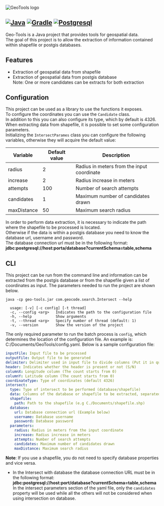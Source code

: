 ![GeoTools logo](https://upload.wikimedia.org/wikipedia/commons/5/5b/Geotools-logo.svg)

[![Java](https://img.shields.io/badge/Java-ED7B09?style=for-the-badge&logo=openjdk&logoColor=white)](https://shields.io/)
[![Gradle](https://img.shields.io/badge/gradle-02303A?style=for-the-badge&logo=gradle&logoColor=white)](https://shields.io/)
[![Postgresql](https://img.shields.io/badge/PostgreSQL-316192?style=for-the-badge&logo=postgresql&logoColor=white)](https://shields.io/)
--------

Geo-Tools is a Java project that provides tools for geospatial data.  
The goal of this project is to allow the extraction of information contained within shapefile or postgis databases.

## Features
* Extraction of geospatial data from shapefile
* Extraction of geospatial data from postgis database  
  Note: One or more candidates can be extracts for both extraction

## Configuration
This project can be used as a library to use the functions it exposes.  
To configure the coordinates you can use the `Candidate` class.  
In addition to this you can also configure its type, which by default is 4326.  
When extracting data from shapefile, it is possible to set some configuration parameters.  
Initializing the `IntersectParames` class you can configure the following variables, otherwise they will acquire the default value:  

| Variable     | Default value | Description                                |
|--------------|---------------|--------------------------------------------|
| radius       | 2             | Radius in meters from the input coordinate |
| increase     | 2             | Radius increase in meters                  |
| attempts     | 100           | Number of search attempts                  |
| candidates   | 1             | Maximum number of candidates drawn         |
| maxDistance  | 50            | Maximum search radius                      |

In order to perform data extraction, it is necessary to indicate the path where the shapefile to be processed is located.  
Otherwise if the data is within a postgis database you need to know the database url, username and password.  
The database connection url must be in the following format: **jdbc:postgresql://host:porta/database?currentSchema=table,schema**

## CLI
This project can be run from the command line and information can be extracted from the postgis database or from the shapefile given a list of coordinates as input. 
The parameters needed to run the project are shown below.  

    java -cp geo-tools.jar com.geocode.search.Intersect --help
      
      usage: [-v] [-c config] [-t thread]
      -c, --config <arg>   Indicates the path to the configuration file
      -h, --help           Show arguments
      -t, --thread <arg>   Specify number of thread (default: 1)
      -v, --version        Show the version of the project


The only required parameter to run the batch process is `config`, which determines the location of the configuration file.
An example is: C:/Documents/GeoTools/config.yaml.
Below is a sample configuration file:

```yaml
inputFile: Input file to be processed
outputFile: Output file to be generated
delimiter: Delimiter used in input file to divide columns (Put it in quotes es. "|")
header: Indicates whether the header is present or not (S/N)
columnX: Longitude column (The count starts from 0)
columnY: Latitude column (The count starts from 0)
coordinateType: Type of coordinates (default 4326)
intersect:
  type: Type of intersect to be performed (database/shapefile)
  data: Columns of the database or shapefile to be extracted, separated by commas
  shapefile:
    path: Path to the shapefile (e.g C./Documents/shapefile.shp)
  database:
    url: Database connection url (Example below)
    username: Database username
    password: Database password
  parameters:
    radius: Radius in meters from the input coordinate
    increase: Radius increase in meters
    attempts: Number of search attempts
    candidates: Maximum number of candidates drawn
    maxDistance: Maximum search radius
```
**Note**: If you use a shapefile, you do not need to specify database properties and vice versa.

* In the Intersect with database the database connection URL must be in the following format:   
**jdbc:postgresql://host:port/database?currentSchema=table,schema**  
In the intersect parameters section of the yaml file, only the `candidates` property will be used while all the others will not be considered when using intersection on database.